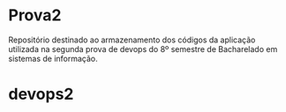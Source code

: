 # Prova2
Repositório destinado ao armazenamento dos códigos da aplicação utilizada na segunda prova de devops do 8º semestre de Bacharelado em sistemas de informação. 
# devops2
